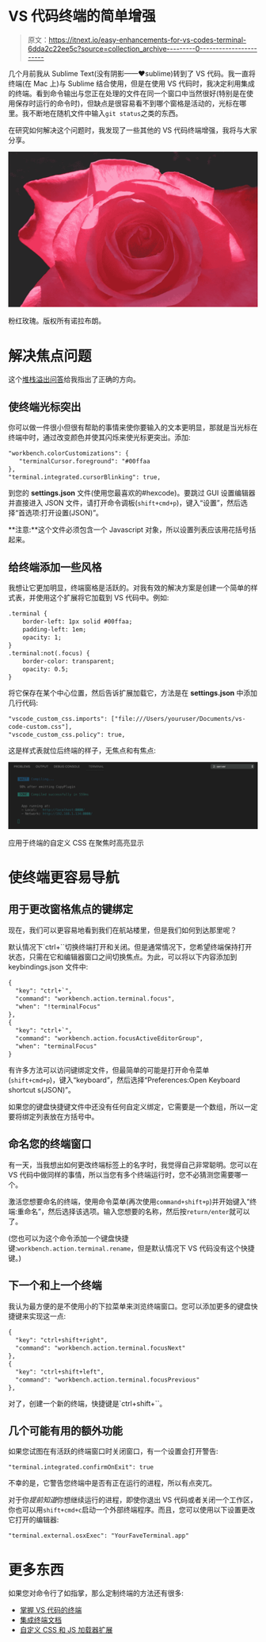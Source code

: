 # VS 代码终端的简单增强

> 原文：<https://itnext.io/easy-enhancements-for-vs-codes-terminal-6dda2c22ee5c?source=collection_archive---------0----------------------->

几个月前我从 Sublime Text(没有阴影——❤sublime)转到了 VS 代码。我一直将终端(在 Mac 上)与 Sublime 结合使用，但是在使用 VS 代码时，我决定利用集成的终端。看到命令输出与您正在处理的文件在同一个窗口中当然很好(特别是在使用保存时运行的命令时)，但缺点是很容易看不到哪个窗格是活动的，光标在哪里。我不断地在随机文件中输入`git status`之类的东西。

在研究如何解决这个问题时，我发现了一些其他的 VS 代码终端增强，我将与大家分享。

![](img/27d8df4110b1b30077cfccad726c0e4c.png)

粉红玫瑰。版权所有诺拉布朗。

# 解决焦点问题

这个[堆栈溢出问答](https://stackoverflow.com/questions/46124139/how-to-change-the-color-of-the-terminal-when-is-focused)给我指出了正确的方向。

## 使终端光标突出

你可以做一件很小但很有帮助的事情来使你要输入的文本更明显，那就是当光标在终端中时，通过改变颜色并使其闪烁来使光标更突出。添加:

```
"workbench.colorCustomizations": {
   "terminalCursor.foreground": "#00ffaa
},
"terminal.integrated.cursorBlinking": true,
```

到您的 **settings.json** 文件(使用您最喜欢的#hexcode)。要跳过 GUI 设置编辑器并直接进入 JSON 文件，请打开命令调板(`shift+cmd+p`)，键入“设置”，然后选择“首选项:打开设置(JSON)”。

**注意:**这个文件必须包含一个 Javascript 对象，所以设置列表应该用花括号括起来。

## 给终端添加一些风格

我想让它更加明显，终端窗格是活跃的。对我有效的解决方案是创建一个简单的样式表，并使用这个扩展将它加载到 VS 代码中。例如:

```
.terminal {
    border-left: 1px solid #00ffaa;
    padding-left: 1em;
    opacity: 1;
}
.terminal:not(.focus) {
    border-color: transparent;
    opacity: 0.5;
}
```

将它保存在某个中心位置，然后告诉扩展加载它，方法是在 **settings.json** 中添加几行代码:

```
"vscode_custom_css.imports": ["file:///Users/youruser/Documents/vs-code-custom.css"],
"vscode_custom_css.policy": true,
```

这是样式表就位后终端的样子，无焦点和有焦点:

![](img/f821492c6eb91c6d078ccbe273b61afe.png)

应用于终端的自定义 CSS 在聚焦时高亮显示

# 使终端更容易导航

## 用于更改窗格焦点的键绑定

现在，我们可以更容易地看到我们在航站楼里，但是我们如何到达那里呢？

默认情况下`ctrl+``切换终端打开和关闭。但是通常情况下，您希望终端保持打开状态，只需在它和编辑器窗口之间切换焦点。为此，可以将以下内容添加到 keybindings.json 文件中:

```
{
  "key": "ctrl+`",
  "command": "workbench.action.terminal.focus",
  "when": "!terminalFocus"
},
{ 
  "key": "ctrl+`",
  "command": "workbench.action.focusActiveEditorGroup",
  "when": "terminalFocus"
}
```

有许多方法可以访问键绑定文件，但最简单的可能是打开命令菜单(`shift+cmd+p`)，键入“keyboard”，然后选择“Preferences:Open Keyboard shortcut s(JSON)”。

如果您的键盘快捷键文件中还没有任何自定义绑定，它需要是一个数组，所以一定要将绑定列表放在方括号中。

## 命名您的终端窗口

有一天，当我想出如何更改终端标签上的名字时，我觉得自己非常聪明。您可以在 VS 代码中做同样的事情，所以当您有多个终端运行时，您不必猜测您需要哪一个。

激活您想要命名的终端，使用命令菜单(再次使用`command+shift+p`)并开始键入“终端:重命名”，然后选择该选项。输入您想要的名称，然后按`return/enter`就可以了。

(您也可以为这个命令添加一个键盘快捷键:`workbench.action.terminal.rename`，但是默认情况下 VS 代码没有这个快捷键。)

## 下一个和上一个终端

我认为最方便的是不使用小的下拉菜单来浏览终端窗口。您可以添加更多的键盘快捷键来实现这一点:

```
{ 
  "key": "ctrl+shift+right",
  "command": "workbench.action.terminal.focusNext"
},
{ 
  "key": "ctrl+shift+left",
  "command": "workbench.action.terminal.focusPrevious"
},
```

对了，创建一个新的终端，快捷键是`ctrl+shift+``。

## 几个可能有用的额外功能

如果您试图在有活跃的终端窗口时关闭窗口，有一个设置会打开警告:

```
"terminal.integrated.confirmOnExit": true
```

不幸的是，它警告您终端中是否有正在运行的进程，所以有点突兀。

对于你*提前知道*你想继续运行的进程，即使你退出 VS 代码或者关闭一个工作区，你也可以用`shift+cmd+c`启动一个外部终端程序。而且，您可以使用以下设置更改它打开的编辑器:

```
"terminal.external.osxExec": "YourFaveTerminal.app"
```

# 更多东西

如果您对命令行了如指掌，那么定制终端的方法还有很多:

*   [掌握 VS 代码的终端](https://www.growingwiththeweb.com/2017/03/mastering-vscodes-terminal.html)
*   [集成终端文档](https://code.visualstudio.com/docs/editor/integrated-terminal)
*   [自定义 CSS 和 JS 加载器扩展](https://marketplace.visualstudio.com/items?itemName=be5invis.vscode-custom-css)